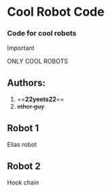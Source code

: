 # Cool Robot Code
### Code for cool robots
> [!IMPORTANT]  
> ONLY COOL ROBOTS

## Authors:
1. ==**22yeets22**==
2. ~~other guy~~

## Robot 1
Elias robot

## Robot 2
Hook chain

